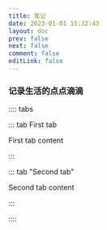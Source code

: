 ```yaml
---
title: 笔记
date: 2023-01-01 15:32:43
layout: doc
prev: false
next: false
comment: false
editLink: false
---
```


### 记录生活的点点滴滴

:::: tabs

::: tab First tab

First tab content

:::

::: tab "Second tab"

Second tab content

:::

::::